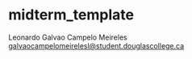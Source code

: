 # midterm_template
Leonardo Galvao Campelo Meireles
galvaocampelomeirelesl@student.douglascollege.ca
